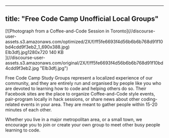 
---
title: "Free Code Camp Unofficial Local Groups"
---

<div class="lightbox-wrapper">[![Photograph from a Coffee-and-Code Session in Toronto](//discourse-user-assets.s3.amazonaws.com/optimized/2X/f/ff5fe6693f4d56b6b6b768d91f10bd4cdd9f3eb2_1_690x388.jpg)

<div class="meta"><span class="filename">Elb3dfj.jpg</span><span class="informations">1280x720 140 KB</span><span class="expand"></span></div>](//discourse-user-assets.s3.amazonaws.com/original/2X/f/ff5fe6693f4d56b6b6b768d91f10bd4cdd9f3eb2.jpg "Elb3dfj.jpg") </div>

Free Code Camp Study Groups represent a localized experience of our community, and they are entirely run and organised by people like you who are devoted to learning how to code and helping others do so. Their Facebook sites are the place to organize Coffee-and-Code style events, pair-program locally in hack sessions, or share news about other coding-related events in your area. They are meant to gather people within 15-20 minutes of each other.

Whether you live in a major metropolitan area, or a small town, we encourage you to join or create your own group to meet other busy people learning to code.
